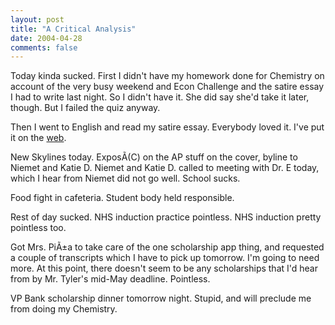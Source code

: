 ```yaml
---
layout: post
title: "A Critical Analysis"
date: 2004-04-28
comments: false
---
```

Today kinda sucked. First I didn't have my homework done for Chemistry on
account of the very busy weekend and Econ Challenge and the satire essay I had
to write last night. So I didn't have it. She did say she'd take it later,
though. But I failed the quiz anyway.




Then I went to English and read my satire essay. Everybody loved it. I've put
it on the [web][0].




New Skylines today. ExposÃ(C) on the AP stuff on the cover, byline to Niemet
and Katie D. Niemet and Katie D. called to meeting with Dr. E today, which I
hear from Niemet did not go well. School sucks.




Food fight in cafeteria. Student body held responsible.




Rest of day sucked. NHS induction practice pointless. NHS induction pretty
pointless too.




Got Mrs. PiÃ±a to take care of the one scholarship app thing, and requested a
couple of transcripts which I have to pick up tomorrow. I'm going to need
more. At this point, there doesn't seem to be any scholarships that I'd hear
from by Mr. Tyler's mid-May deadline. Pointless.




VP Bank scholarship dinner tomorrow night. Stupid, and will preclude me from
doing my Chemistry.



[0]: http://maverick.samamac.com/SatireEssay.htm

